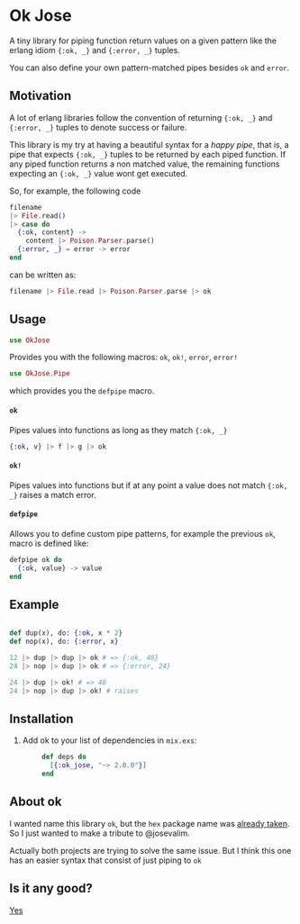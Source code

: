 # Ok Jose

A tiny library for piping function return
values on a given pattern like the erlang
idiom `{:ok, _}` and `{:error, _}` tuples.

You can also define your own pattern-matched
pipes besides `ok` and `error`.

## Motivation

A lot of erlang libraries follow the
convention of returning `{:ok, _}` and
`{:error, _}` tuples to denote success or failure.


This library is my try at having a beautiful syntax for a *happy pipe*, that is, a pipe that expects `{:ok, _}` tuples to be returned by each piped function.
If any piped function returns a non matched value, the remaining functions expecting an `{:ok, _}` value wont get executed.

So, for example, the following code

```elixir
filename
|> File.read()
|> case do
  {:ok, content} ->
    content |> Poison.Parser.parse()
  {:error, _} = error -> error
end
```

can be written as:

```elixir
filename |> File.read |> Poison.Parser.parse |> ok
```

## Usage

```elixir
use OkJose
```

Provides you with the following macros:
`ok`, `ok!`, `error`, `error!`


```elixir
use OkJose.Pipe
```

which provides you the `defpipe` macro.

#### `ok`

Pipes values into functions as long as they match `{:ok, _}`

```elixir
{:ok, v} |> f |> g |> ok
```

#### `ok!`

Pipes values into functions but if at any point a value
does not match `{:ok, _}` raises a match error.


#### `defpipe`

Allows you to define custom pipe patterns, for example
the previous `ok`, macro is defined like:

```elixir
defpipe ok do
  {:ok, value} -> value
end
```

## Example

```elixir

def dup(x), do: {:ok, x * 2}
def nop(x), do: {:error, x}

12 |> dup |> dup |> ok # => {:ok, 48}
24 |> nop |> dup |> ok # => {:error, 24}

24 |> dup |> ok! # => 48
24 |> nop |> dup |> ok! # raises
```

## Installation

  1. Add ok to your list of dependencies in `mix.exs`:

```elixir
        def deps do
          [{:ok_jose, "~> 2.0.0"}]
        end
```

## About ok

I wanted name this library `ok`, but the `hex`
package name was [already taken](https://hex.pm/packages/ok). So I just wanted to make a
tribute to @josevalim.

Actually both projects are trying to solve the
same issue. But I think this one has an easier
syntax that consist of just piping to `ok`


## Is it any good?

[Yes](https://news.ycombinator.com/item?id=3067434)

